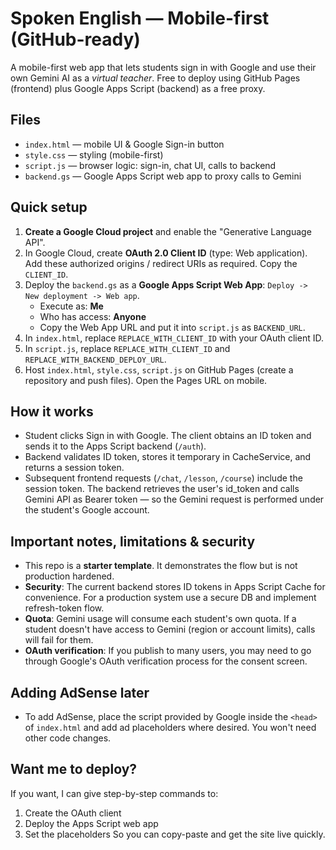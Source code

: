 # Spoken English — Mobile-first (GitHub-ready)

A mobile-first web app that lets students sign in with Google and use their own Gemini AI as a *virtual teacher*. Free to deploy using GitHub Pages (frontend) plus Google Apps Script (backend) as a free proxy.

## Files
- `index.html` — mobile UI & Google Sign-in button
- `style.css` — styling (mobile-first)
- `script.js` — browser logic: sign-in, chat UI, calls to backend
- `backend.gs` — Google Apps Script web app to proxy calls to Gemini

## Quick setup
1. **Create a Google Cloud project** and enable the "Generative Language API".
2. In Google Cloud, create **OAuth 2.0 Client ID** (type: Web application). Add these authorized origins / redirect URIs as required. Copy the `CLIENT_ID`.
3. Deploy the `backend.gs` as a **Google Apps Script Web App**: `Deploy -> New deployment -> Web app`.
   - Execute as: **Me**
   - Who has access: **Anyone**
   - Copy the Web App URL and put it into `script.js` as `BACKEND_URL`.
4. In `index.html`, replace `REPLACE_WITH_CLIENT_ID` with your OAuth client ID.
5. In `script.js`, replace `REPLACE_WITH_CLIENT_ID` and `REPLACE_WITH_BACKEND_DEPLOY_URL`.
6. Host `index.html`, `style.css`, `script.js` on GitHub Pages (create a repository and push files). Open the Pages URL on mobile.

## How it works
- Student clicks Sign in with Google. The client obtains an ID token and sends it to the Apps Script backend (`/auth`).
- Backend validates ID token, stores it temporary in CacheService, and returns a session token.
- Subsequent frontend requests (`/chat`, `/lesson`, `/course`) include the session token. The backend retrieves the user's id_token and calls Gemini API as Bearer token — so the Gemini request is performed under the student's Google account.

## Important notes, limitations & security
- This repo is a **starter template**. It demonstrates the flow but is not production hardened.
- **Security**: The current backend stores ID tokens in Apps Script Cache for convenience. For a production system use a secure DB and implement refresh-token flow.
- **Quota**: Gemini usage will consume each student's own quota. If a student doesn't have access to Gemini (region or account limits), calls will fail for them.
- **OAuth verification**: If you publish to many users, you may need to go through Google's OAuth verification process for the consent screen.

## Adding AdSense later
- To add AdSense, place the script provided by Google inside the `<head>` of `index.html` and add ad placeholders where desired. You won't need other code changes.

## Want me to deploy?
If you want, I can give step-by-step commands to:
1. Create the OAuth client
2. Deploy the Apps Script web app
3. Set the placeholders
So you can copy-paste and get the site live quickly.
